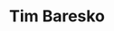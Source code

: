---
title: Tim Baresko
categories:
- radio
- digital
- press
tags:
- artist
position: 2
image: 
is-featured: 
is-front: 
website:
facebook: https://www.facebook.com/TimBaresko
twitter:
instagram:
spotify:
soundcloud:
youtube: 
apple: 
layout: client
---